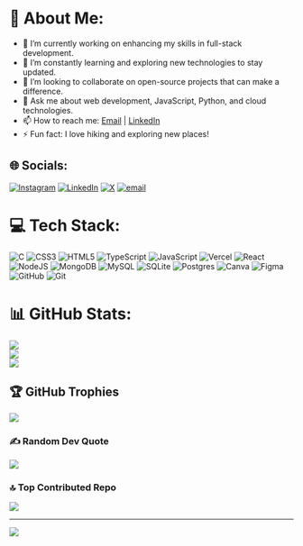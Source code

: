 # 💫 About Me:
- 🔭 I’m currently working on enhancing my skills in full-stack development.
- 🌱 I’m constantly learning and exploring new technologies to stay updated.
- 👯 I’m looking to collaborate on open-source projects that can make a difference.
- 💬 Ask me about web development, JavaScript, Python, and cloud technologies.
- 📫 How to reach me: [Email](mailto:antony.jacob@example.com) | [LinkedIn](https://www.linkedin.com/in/antony-jacob817/)
- ⚡ Fun fact: I love hiking and exploring new places!

## 🌐 Socials:
[![Instagram](https://img.shields.io/badge/Instagram-%23E4405F.svg?logo=Instagram&logoColor=white)](https://instagram.com/antony_jacob247) [![LinkedIn](https://img.shields.io/badge/LinkedIn-%230077B5.svg?logo=linkedin&logoColor=white)](https://linkedin.com/in/antony-jacob817) [![X](https://img.shields.io/badge/X-black.svg?logo=X&logoColor=white)](https://x.com/antonyjacob_817) [![email](https://img.shields.io/badge/Email-D14836?logo=gmail&logoColor=white)](mailto:antonyjacob817@gmail.com)

# 💻 Tech Stack:
![C](https://img.shields.io/badge/c-%2300599C.svg?style=for-the-badge&logo=c&logoColor=white) ![CSS3](https://img.shields.io/badge/css3-%231572B6.svg?style=for-the-badge&logo=css3&logoColor=white) ![HTML5](https://img.shields.io/badge/html5-%23E34F26.svg?style=for-the-badge&logo=html5&logoColor=white) ![TypeScript](https://img.shields.io/badge/typescript-%23007ACC.svg?style=for-the-badge&logo=typescript&logoColor=white) ![JavaScript](https://img.shields.io/badge/javascript-%23323330.svg?style=for-the-badge&logo=javascript&logoColor=%23F7DF1E) ![Vercel](https://img.shields.io/badge/vercel-%23000000.svg?style=for-the-badge&logo=vercel&logoColor=white) ![React](https://img.shields.io/badge/react-%2320232a.svg?style=for-the-badge&logo=react&logoColor=%2361DAFB) ![NodeJS](https://img.shields.io/badge/node.js-6DA55F?style=for-the-badge&logo=node.js&logoColor=white) ![MongoDB](https://img.shields.io/badge/MongoDB-%234ea94b.svg?style=for-the-badge&logo=mongodb&logoColor=white) ![MySQL](https://img.shields.io/badge/mysql-4479A1.svg?style=for-the-badge&logo=mysql&logoColor=white) ![SQLite](https://img.shields.io/badge/sqlite-%2307405e.svg?style=for-the-badge&logo=sqlite&logoColor=white) ![Postgres](https://img.shields.io/badge/postgres-%23316192.svg?style=for-the-badge&logo=postgresql&logoColor=white) ![Canva](https://img.shields.io/badge/Canva-%2300C4CC.svg?style=for-the-badge&logo=Canva&logoColor=white) ![Figma](https://img.shields.io/badge/figma-%23F24E1E.svg?style=for-the-badge&logo=figma&logoColor=white) ![GitHub](https://img.shields.io/badge/github-%23121011.svg?style=for-the-badge&logo=github&logoColor=white) ![Git](https://img.shields.io/badge/git-%23F05033.svg?style=for-the-badge&logo=git&logoColor=white)

# 📊 GitHub Stats:
![](https://github-readme-stats.vercel.app/api?username=antony-jacob817&theme=dark&hide_border=false&include_all_commits=true&count_private=false)<br/>
![](https://nirzak-streak-stats.vercel.app/?user=antony-jacob817&theme=dark&hide_border=false)<br/>
![](https://github-readme-stats.vercel.app/api/top-langs/?username=antony-jacob817&theme=dark&hide_border=false&include_all_commits=true&count_private=false&layout=compact)

## 🏆 GitHub Trophies
![](https://github-profile-trophy.vercel.app/?username=antony-jacob817&theme=neon&no-frame=false&no-bg=false&margin-w=4)

### ✍️ Random Dev Quote
![](https://quotes-github-readme.vercel.app/api?type=horizontal&theme=tokyonight)

### 🔝 Top Contributed Repo
![](https://github-contributor-stats.vercel.app/api?username=antony-jacob817&limit=5&theme=city_lights&combine_all_yearly_contributions=true)

---
[![](https://visitcount.itsvg.in/api?id=antony-jacob817&icon=0&color=0)](https://visitcount.itsvg.in)

<!-- Proudly created with GPRM ( https://gprm.itsvg.in ) -->
